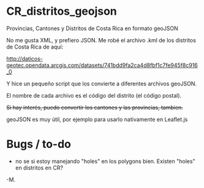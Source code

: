 # CR_distritos_geojson
Provincias, Cantones y Distritos de Costa Rica en formato geoJSON

No me gusta XML, y prefiero JSON.
Me robé el archivo .kml de los distritos de Costa Rica de aquí:

http://daticos-geotec.opendata.arcgis.com/datasets/741bdd9fa2ca4d8fbf1c7fe945f8c916_0

Y hice un pequeño script que los convierte a diferentes archivos geoJSON.

El nombre de cada archivo es el código del distrito (el código postal).

~~Si hay interés, puedo convertir los cantones y las provincias, tambien.~~

geoJSON es muy útil, por ejemplo para usarlo nativamente en Leaflet.js

# Bugs / to-do
- no se si estoy manejando "holes" en los polygons bien. Existen "holes" en distritos en CR?


-M.
